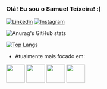 ### Olá! Eu sou o Samuel Teixeira! :)

[![Linkedin](https://img.shields.io/badge/LinkedIn-0077B5?style=for-the-badge&logo=linkedin&logoColor=white)](https://www.linkedin.com/in/samuelteixeira1337/)
[![Instagram](https://img.shields.io/badge/Instagram-E4405F?style=for-the-badge&logo=instagram&logoColor=white)](https://www.instagram.com/samuelteixeira)

![Anurag's GitHub stats](https://github-readme-stats.vercel.app/api?username=steixeira93&show_icons=true&theme=dracula)

[![Top Langs](https://github-readme-stats.vercel.app/api/top-langs/?username=steixeira93&layout=compact)](https://github.com/anuraghazra/github-readme-stats)

- Atualmente mais focado em:

<div style="display: inline-block">
  <img width="50" heigth="50" src="https://cdn.jsdelivr.net/gh/devicons/devicon/icons/go/go-original-wordmark.svg" />
    
  <img width="50" heigth="50" src="https://cdn.jsdelivr.net/gh/devicons/devicon/icons/nodejs/nodejs-plain-wordmark.svg" />
    
  <img width="50" heigth="50" src="https://cdn.jsdelivr.net/gh/devicons/devicon/icons/docker/docker-plain-wordmark.svg" />
    
  <img width="50" heigth="50" src="https://cdn.jsdelivr.net/gh/devicons/devicon/icons/typescript/typescript-original.svg" />
</div>
